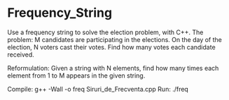 # Frequency_String
Use a frequency string to solve the election problem, with C++.
The problem: M candidates are participating in the elections.
On the day of the election, N voters cast their votes. Find how many votes each candidate received.

Reformulation: Given a string with N elements, find how many times each element from 1 to M appears in the given string.

Compile: g++ -Wall -o freq Siruri_de_Frecventa.cpp
Run: ./freq
